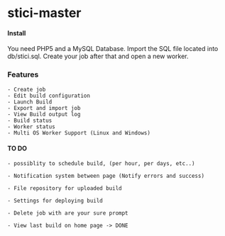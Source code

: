 stici-master
===========

#### Install

You need PHP5 and a MySQL Database. Import the SQL file located into db/stici.sql.
Create your job after that and open a new worker.


### Features

	- Create job
	- Edit build configuration
	- Launch Build
	- Export and import job
	- View Build output log
	- Build status
	- Worker status
	- Multi OS Worker Support (Linux and Windows)

#### TO DO

	- possiblity to schedule build, (per hour, per days, etc..)

	- Notification system between page (Notify errors and success)
	
	- File repository for uploaded build
	
	- Settings for deploying build
	
	- Delete job with are your sure prompt
	
	- View last build on home page -> DONE